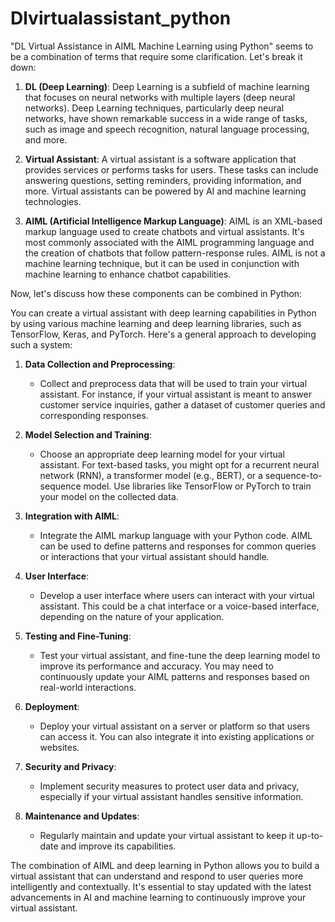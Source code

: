 # Dlvirtualassistant_python
"DL Virtual Assistance in AIML Machine Learning using Python" seems to be a combination of terms that require some clarification. Let's break it down:

1. **DL (Deep Learning)**: Deep Learning is a subfield of machine learning that focuses on neural networks with multiple layers (deep neural networks). Deep Learning techniques, particularly deep neural networks, have shown remarkable success in a wide range of tasks, such as image and speech recognition, natural language processing, and more.

2. **Virtual Assistant**: A virtual assistant is a software application that provides services or performs tasks for users. These tasks can include answering questions, setting reminders, providing information, and more. Virtual assistants can be powered by AI and machine learning technologies.

3. **AIML (Artificial Intelligence Markup Language)**: AIML is an XML-based markup language used to create chatbots and virtual assistants. It's most commonly associated with the AIML programming language and the creation of chatbots that follow pattern-response rules. AIML is not a machine learning technique, but it can be used in conjunction with machine learning to enhance chatbot capabilities.

Now, let's discuss how these components can be combined in Python:

You can create a virtual assistant with deep learning capabilities in Python by using various machine learning and deep learning libraries, such as TensorFlow, Keras, and PyTorch. Here's a general approach to developing such a system:

1. **Data Collection and Preprocessing**:
   - Collect and preprocess data that will be used to train your virtual assistant. For instance, if your virtual assistant is meant to answer customer service inquiries, gather a dataset of customer queries and corresponding responses.

2. **Model Selection and Training**:
   - Choose an appropriate deep learning model for your virtual assistant. For text-based tasks, you might opt for a recurrent neural network (RNN), a transformer model (e.g., BERT), or a sequence-to-sequence model. Use libraries like TensorFlow or PyTorch to train your model on the collected data.

3. **Integration with AIML**:
   - Integrate the AIML markup language with your Python code. AIML can be used to define patterns and responses for common queries or interactions that your virtual assistant should handle.

4. **User Interface**:
   - Develop a user interface where users can interact with your virtual assistant. This could be a chat interface or a voice-based interface, depending on the nature of your application.

5. **Testing and Fine-Tuning**:
   - Test your virtual assistant, and fine-tune the deep learning model to improve its performance and accuracy. You may need to continuously update your AIML patterns and responses based on real-world interactions.

6. **Deployment**:
   - Deploy your virtual assistant on a server or platform so that users can access it. You can also integrate it into existing applications or websites.

7. **Security and Privacy**:
   - Implement security measures to protect user data and privacy, especially if your virtual assistant handles sensitive information.

8. **Maintenance and Updates**:
   - Regularly maintain and update your virtual assistant to keep it up-to-date and improve its capabilities.

The combination of AIML and deep learning in Python allows you to build a virtual assistant that can understand and respond to user queries more intelligently and contextually. It's essential to stay updated with the latest advancements in AI and machine learning to continuously improve your virtual assistant.
